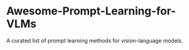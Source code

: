 # Awesome-Prompt-Learning-for-VLMs
A curated list of prompt learning methods for vision-language models.
